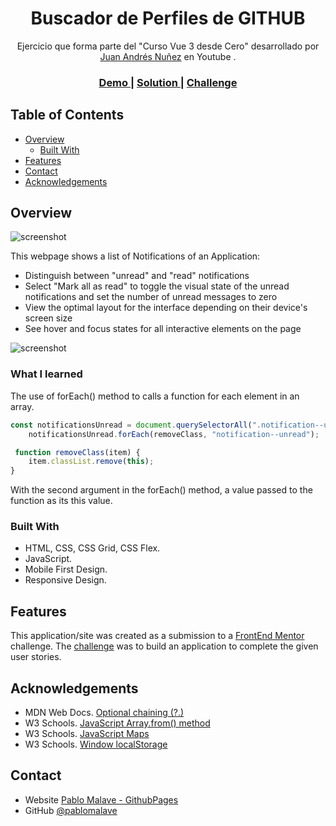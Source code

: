 <!-- Please update value in the {}  -->

<h1 align="center">Buscador de Perfiles de GITHUB</h1>

<div align="center">
     Ejercicio que forma parte del "Curso Vue 3 desde Cero" desarrollado por <a href="https://www.youtube.com/watch?v=ldMXgFlfmgk&list=PLM-Y_YQmMEqADwNySz6he0tkBr_awZ2tn" target="_blank">Juan Andrés Nuñez</a> en Youtube .
</div>

<div align="center">
  <h3>
    <a href="https://notifications-page-main-blond.vercel.app/">
      Demo
    </a>
    <span> | </span>
    <a href="https://github.com/pablomalave/notifications-page-main.git">
      Solution
    </a>
    <span> | </span>
    <a href="https://www.frontendmentor.io/challenges/notifications-page-DqK5QAmKbC">
      Challenge
    </a>
  </h3>
</div>

<!-- TABLE OF CONTENTS -->

## Table of Contents

- [Overview](#overview)
  - [Built With](#built-with)
- [Features](#features)
- [Contact](#contact)
- [Acknowledgements](#acknowledgements)

<!-- OVERVIEW -->

## Overview

![screenshot](./assets/imagesReadme/DesktopDesign.png)


This webpage shows a list of Notifications of an Application:

- Distinguish between "unread" and "read" notifications
- Select "Mark all as read" to toggle the visual state of the unread notifications and set the number of unread messages to zero
- View the optimal layout for the interface depending on their device's screen size
- See hover and focus states for all interactive elements on the page

![screenshot](./assets/imagesReadme/MobileDesign.png)

### What I learned

The use of forEach() method to calls a function for each element in an array.

```js
const notificationsUnread = document.querySelectorAll(".notification--unread");
    notificationsUnread.forEach(removeClass, "notification--unread");

 function removeClass(item) {
    item.classList.remove(this);
}   
```
With the second argument in the forEach() method, a value passed to the function as its this value.

### Built With

<!-- This section should list any major frameworks that you built your project using. Here are a few examples.-->

- HTML, CSS, CSS Grid, CSS Flex.
- JavaScript.
- Mobile First Design.
- Responsive Design.

## Features

<!-- List the features of your application or follow the template. Don't share the figma file here :) -->

This application/site was created as a submission to a [FrontEnd Mentor](https://www.frontendmentor.io/challenges) challenge. The [challenge](https://www.frontendmentor.io/challenges/notifications-page-DqK5QAmKbC) was to build an application to complete the given user stories.

## Acknowledgements

<!-- This section should list any articles or add-ons/plugins that helps you to complete the project. This is optional but it will help you in the future. For exmpale -->

- MDN Web Docs. [Optional chaining (?.)](https://developer.mozilla.org/en-US/docs/Web/JavaScript/Reference/Operators/Optional_chaining)
- W3 Schools. [JavaScript Array.from() method](https://www.w3schools.com/jsref/jsref_from.asp)
- W3 Schools. [JavaScript Maps](https://www.w3schools.com/js/js_object_maps.asp#)
- W3 Schools. [Window localStorage](https://www.w3schools.com/jsref/prop_win_localstorage.asp)


## Contact

- Website [Pablo Malave - GithubPages](https://pablomalave.github.io/CV/)
- GitHub [@pablomalave](https://github.com/pablomalave)